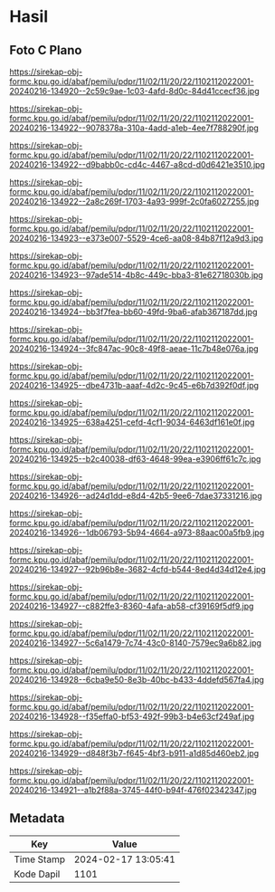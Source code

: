 # Hasil

## Foto C Plano

https://sirekap-obj-formc.kpu.go.id/abaf/pemilu/pdpr/11/02/11/20/22/1102112022001-20240216-134920--2c59c9ae-1c03-4afd-8d0c-84d41ccecf36.jpg

https://sirekap-obj-formc.kpu.go.id/abaf/pemilu/pdpr/11/02/11/20/22/1102112022001-20240216-134922--9078378a-310a-4add-a1eb-4ee7f788290f.jpg

https://sirekap-obj-formc.kpu.go.id/abaf/pemilu/pdpr/11/02/11/20/22/1102112022001-20240216-134922--d9babb0c-cd4c-4467-a8cd-d0d6421e3510.jpg

https://sirekap-obj-formc.kpu.go.id/abaf/pemilu/pdpr/11/02/11/20/22/1102112022001-20240216-134922--2a8c269f-1703-4a93-999f-2c0fa6027255.jpg

https://sirekap-obj-formc.kpu.go.id/abaf/pemilu/pdpr/11/02/11/20/22/1102112022001-20240216-134923--e373e007-5529-4ce6-aa08-84b87f12a9d3.jpg

https://sirekap-obj-formc.kpu.go.id/abaf/pemilu/pdpr/11/02/11/20/22/1102112022001-20240216-134923--97ade514-4b8c-449c-bba3-81e62718030b.jpg

https://sirekap-obj-formc.kpu.go.id/abaf/pemilu/pdpr/11/02/11/20/22/1102112022001-20240216-134924--bb3f7fea-bb60-49fd-9ba6-afab367187dd.jpg

https://sirekap-obj-formc.kpu.go.id/abaf/pemilu/pdpr/11/02/11/20/22/1102112022001-20240216-134924--3fc847ac-90c8-49f8-aeae-11c7b48e076a.jpg

https://sirekap-obj-formc.kpu.go.id/abaf/pemilu/pdpr/11/02/11/20/22/1102112022001-20240216-134925--dbe4731b-aaaf-4d2c-9c45-e6b7d392f0df.jpg

https://sirekap-obj-formc.kpu.go.id/abaf/pemilu/pdpr/11/02/11/20/22/1102112022001-20240216-134925--638a4251-cefd-4cf1-9034-6463df161e0f.jpg

https://sirekap-obj-formc.kpu.go.id/abaf/pemilu/pdpr/11/02/11/20/22/1102112022001-20240216-134925--b2c40038-df63-4648-99ea-e3906ff61c7c.jpg

https://sirekap-obj-formc.kpu.go.id/abaf/pemilu/pdpr/11/02/11/20/22/1102112022001-20240216-134926--ad24d1dd-e8d4-42b5-9ee6-7dae37331216.jpg

https://sirekap-obj-formc.kpu.go.id/abaf/pemilu/pdpr/11/02/11/20/22/1102112022001-20240216-134926--1db06793-5b94-4664-a973-88aac00a5fb9.jpg

https://sirekap-obj-formc.kpu.go.id/abaf/pemilu/pdpr/11/02/11/20/22/1102112022001-20240216-134927--92b96b8e-3682-4cfd-b544-8ed4d34d12e4.jpg

https://sirekap-obj-formc.kpu.go.id/abaf/pemilu/pdpr/11/02/11/20/22/1102112022001-20240216-134927--c882ffe3-8360-4afa-ab58-cf39169f5df9.jpg

https://sirekap-obj-formc.kpu.go.id/abaf/pemilu/pdpr/11/02/11/20/22/1102112022001-20240216-134927--5c6a1479-7c74-43c0-8140-7579ec9a6b82.jpg

https://sirekap-obj-formc.kpu.go.id/abaf/pemilu/pdpr/11/02/11/20/22/1102112022001-20240216-134928--6cba9e50-8e3b-40bc-b433-4ddefd567fa4.jpg

https://sirekap-obj-formc.kpu.go.id/abaf/pemilu/pdpr/11/02/11/20/22/1102112022001-20240216-134928--f35effa0-bf53-492f-99b3-b4e63cf249af.jpg

https://sirekap-obj-formc.kpu.go.id/abaf/pemilu/pdpr/11/02/11/20/22/1102112022001-20240216-134929--d848f3b7-f645-4bf3-b911-a1d85d460eb2.jpg

https://sirekap-obj-formc.kpu.go.id/abaf/pemilu/pdpr/11/02/11/20/22/1102112022001-20240216-134921--a1b2f88a-3745-44f0-b94f-476f02342347.jpg


## Metadata

| Key        | Value               |
| ---------- | ------------------- |
| Time Stamp | 2024-02-17 13:05:41 |
| Kode Dapil | 1101                |



